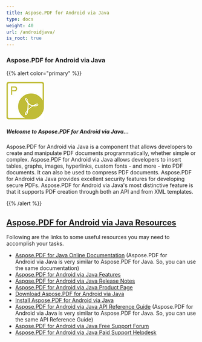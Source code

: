 ```yaml
---
title: Aspose.PDF for Android via Java
type: docs
weight: 40
url: /androidjava/
is_root: true
---
```


### **Aspose.PDF for Android via Java**

{{% alert color="primary" %}} 

![todo:image_alt_text](aspose-pdf-for-android-via-java-home_1.png)

##### **Welcome to Aspose.PDF for Android via Java...**

Aspose.PDF for Android via Java is a component that allows developers to create and manipulate PDF documents programmatically, whether simple or complex. Aspose.PDF for Android via Java allows developers to insert tables, graphs, images, hyperlinks, custom fonts - and more - into PDF documents. It can also be used to compress PDF documents. Aspose.PDF for Android via Java provides excellent security features for developing secure PDFs. Aspose.PDF for Android via Java's most distinctive feature is that it supports PDF creation through both an API and from XML templates.

{{% /alert %}} 

## <ins>**Aspose.PDF for Android via Java Resources**

Following are the links to some useful resources you may need to accomplish your tasks.

- [Aspose.PDF for Java Online Documentation](https://docs.aspose.com/display/pdfjava/Home) (Aspose.PDF for Android via Java is very similar to Aspose.PDF for Java. So, you can use the same documentation)
- [Aspose.PDF for Android via Java Features](https://docs.aspose.com/display/pdfjava/Aspose.PDF+for+Android+via+Java+Features)
- [Aspose.PDF for Android via Java Release Notes](https://docs.aspose.com/display/pdfjava/Aspose.PDF+for+Android+via+Java)
- [Aspose.PDF for Android via Java Product Page](https://products.aspose.com/pdf/android-java)
- [Download Aspose.PDF for Android via Java](https://repository.aspose.com/webapp/#/artifacts/browse/tree/General/repo/com/aspose/aspose-pdf-android-via-java)
- [Install Aspose.PDF for Android via Java](https://docs.aspose.com/display/pdfjava/Install+Aspose.PDF+for+Android+via+Java)
- [Aspose.PDF for Android via Java API Reference Guide](https://apireference.aspose.com/java/pdf) (Aspose.PDF for Android via Java is very similar to Aspose.PDF for Java. So, you can use the same API Reference Guide)
- [Aspose.PDF for Android via Java Free Support Forum](https://forum.aspose.com/c/pdf)
- [Aspose.PDF for Android via Java Paid Support Helpdesk](https://helpdesk.aspose.com/)


